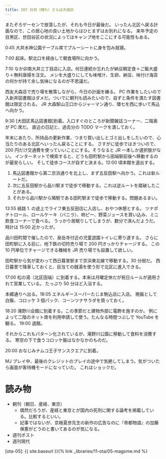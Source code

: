 ```yaml
---
title: 207 日目（晴れ）さらば大田区
---
```


またぞろゲーセンで放蕩したが、それも今日が最後だ。
いったん北区へ戻る計画なので、この居心地の良い土地からはひとまずはお別れになる。
来年予定の目黒区、世田谷区の状況によってはキャンプ地をここにする可能性もある。

0:45 大井水神公園テーブル席でブルーシートに身を包み就寝。

7:00 起床。駅北口を経由して朝食場所に向かう。

7:10 なか卯南大井三丁目店に入店。何日連続か忘れたが納豆朝定食＋ご飯大盛り＋無料唐揚を注文。
メシを大盛りにしても味噌汁、生卵、納豆、味付け海苔の何かが持て余し気味になるのが不思議だ。

西友大森店で売り場を散策しながら、今日の計画を練る。
PC 作業をしたいので入新井図書館はダメだ。ついでに朝刊も読みたいので、自ずと条件を満たす図書館は限定される。
JR 大森駅山王口からジャーマン通り、環七を西に歩いて馬込へ向かう。

9:30 [大田区馬込図書館]到着。入口すぐのところが新聞雑誌コーナー、二階奥が PC 席だ。
直近の日記と、過去分の TODO マークを潰しておく。

年末にあたり、所持品の更新作業、つまり買い出しとゴミ出しをしたいので、心当たりのある北区へいったん戻ることにする。
さすがに徒歩ではきついので、200 円だけ交通費を使っていいことにする。そうなると JR 一本しか選択肢がない。
インターネットで検索すると、どうも田町駅から田端駅前後へ移動するのが最安らしい。
そして徒歩コースが自ずと決まる。12:00 頃本館を退出する。

1. 馬込図書館から第二京浜通りを北上し、まず五反田駅へ向かう。これは新ルートだ。
2. 次に五反田駅から品川駅まで徒歩で移動する。これは逆ルートを踏破したことがある。
3. それから品川駅から隣駅である田町駅まで徒歩で移動する。問題あるまい。

13:55 経路 1. の途上でライフ東五反田店に入店し、おやつ休憩とする。
ツナポテトロール、ロールケーキ（バニラ）、柿ピー、野菜ジュースを買い込み、ミニ飲食コーナーで食べる。
うっかり居眠りしてしまうが、数分で済んだようだ。時計は 15:00 近かったが。

品川田町間で催したので、泉岳寺付近の児童遊園トイレに寄り道する。
さらに田町駅に入る前に、地下鉄の切符売り場で 200 円きっかりチャージする。
この 10 円単位でチャージできる機械を JR 売り場でも設置して欲しい。

田町駅から気が変わって西日暮里駅まで京浜東北線で移動する。30 分弱だ。
西日暮里で降車しておくと、目当ての銭湯を使う形で北区に進入できる。

17:00 松の湯（北区田端）に到着する。本来は月曜定休だが祝日ルールが適用されて営業している。
たっぷり 50 分ほど入浴する。

本郷通りへ出る。18:05 エネルギースーパーたじま駒込店に入店。
晩飯として白飯、コロッケ 3 個パック、コーンツナサラダを買っておく。

18:20 滝野川会館に到着する。この季節だと建物外部に電飾を施すのか。
例によって二階のネット席を利用申請して使う。たんなる時間つぶしで YouTube を観る。
19:00 退館。

それからこれもパターン化されているが、滝野川公園に移動して食料を消費する。
寒空の下で食うコロッケ飯はなかなかのものだ。

20:00 おなじみナムコ王子サンスクエアに到着。

MJ プレイ中、最後のクレジットのプレイの途中で気絶してしまう。気がついたら画面が客待機モードになっていた。
これはショックだ。

# 読み物

* 朝刊（朝日、産経、東京）
  * 偶然だろうが、産経と東京とが国内の死刑に関する論考を掲載している。比較するといい。
  * 記事ではないが、京極夏彦先生の新作の広告なのに『帝都物語』の加藤保憲がどうのと書いてあるのが気になる。
* 週刊ポスト
* 週刊現代

[ota-05]: {{ site.baseurl }}{% link _libraries/11-ota/05-magome.md %}
